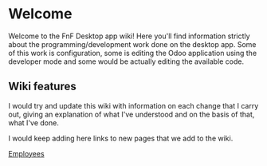 # Welcome

Welcome to the FnF Desktop app wiki! Here you'll find information strictly about the programming/development work done on the desktop app. Some of this work is configuration, some is editing the Odoo application using the developer mode and some would be actually editing the available code. 

## Wiki features
I would try and update this wiki with information on each change that I carry out, giving an explanation of what I've understood and on the basis of that, what I've done.

I would keep adding here links to new pages that we add to the wiki.

[Employees](Employees)